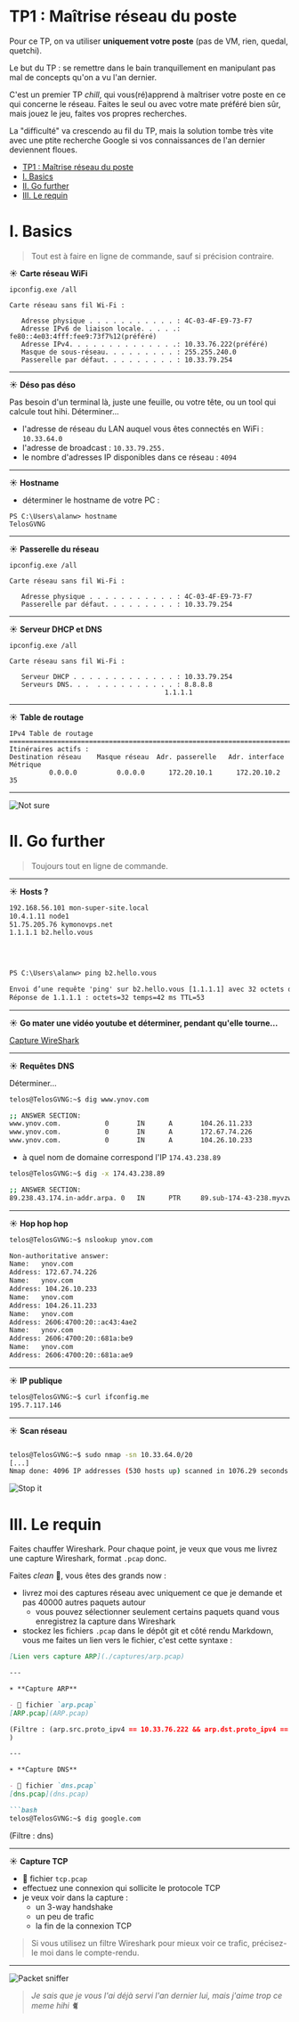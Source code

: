 # TP1 : Maîtrise réseau du poste

Pour ce TP, on va utiliser **uniquement votre poste** (pas de VM, rien, quedal, quetchi).

Le but du TP : se remettre dans le bain tranquillement en manipulant pas mal de concepts qu'on a vu l'an dernier.

C'est un premier TP *chill*, qui vous(ré)apprend à maîtriser votre poste en ce qui concerne le réseau. Faites le seul ou avec votre mate préféré bien sûr, mais jouez le jeu, faites vos propres recherches.

La "difficulté" va crescendo au fil du TP, mais la solution tombe très vite avec une ptite recherche Google si vos connaissances de l'an dernier deviennent floues.

- [TP1 : Maîtrise réseau du poste](#tp1--maîtrise-réseau-du-poste)
- [I. Basics](#i-basics)
- [II. Go further](#ii-go-further)
- [III. Le requin](#iii-le-requin)

# I. Basics

> Tout est à faire en ligne de commande, sauf si précision contraire.

☀️ **Carte réseau WiFi**

```
ipconfig.exe /all

Carte réseau sans fil Wi-Fi :

   Adresse physique . . . . . . . . . . . : 4C-03-4F-E9-73-F7
   Adresse IPv6 de liaison locale. . . . .: fe80::4e03:4fff:fee9:73f7%12(préféré)
   Adresse IPv4. . . . . . . . . . . . . .: 10.33.76.222(préféré)
   Masque de sous-réseau. . . . . . . . . : 255.255.240.0
   Passerelle par défaut. . . . . . . . . : 10.33.79.254
```
---

☀️ **Déso pas déso**

Pas besoin d'un terminal là, juste une feuille, ou votre tête, ou un tool qui calcule tout hihi. Déterminer...

- l'adresse de réseau du LAN auquel vous êtes connectés en WiFi : ``10.33.64.0``
- l'adresse de broadcast : ``10.33.79.255.``
- le nombre d'adresses IP disponibles dans ce réseau : ``4094``

---

☀️ **Hostname**

- déterminer le hostname de votre PC :
```
PS C:\Users\alanw> hostname
TelosGVNG
```

---

☀️ **Passerelle du réseau**

```
ipconfig.exe /all

Carte réseau sans fil Wi-Fi :

   Adresse physique . . . . . . . . . . . : 4C-03-4F-E9-73-F7
   Passerelle par défaut. . . . . . . . . : 10.33.79.254
```

---

☀️ **Serveur DHCP et DNS**

```
ipconfig.exe /all

Carte réseau sans fil Wi-Fi :

   Serveur DHCP . . . . . . . . . . . . . : 10.33.79.254
   Serveurs DNS. . .  . . . . . . . . . . : 8.8.8.8
                                       1.1.1.1
```

---

☀️ **Table de routage**

```
IPv4 Table de routage
===========================================================================
Itinéraires actifs :
Destination réseau    Masque réseau  Adr. passerelle   Adr. interface Métrique
          0.0.0.0          0.0.0.0      172.20.10.1      172.20.10.2     35
```
---

![Not sure](./img/notsure.png)

# II. Go further

> Toujours tout en ligne de commande.

---

☀️ **Hosts ?**

```w
192.168.56.101 mon-super-site.local
10.4.1.11 node1
51.75.205.76 kymonovps.net 
1.1.1.1 b2.hello.vous

 
 

PS C:\Users\alanw> ping b2.hello.vous

Envoi d’une requête 'ping' sur b2.hello.vous [1.1.1.1] avec 32 octets de données :
Réponse de 1.1.1.1 : octets=32 temps=42 ms TTL=53
```

---

☀️ **Go mater une vidéo youtube et déterminer, pendant qu'elle tourne...**

[Capture WireShark](.Youtube.pcap)

---

☀️ **Requêtes DNS**

Déterminer...

```bash
telos@TelosGVNG:~$ dig www.ynov.com

;; ANSWER SECTION:
www.ynov.com.           0       IN      A       104.26.11.233
www.ynov.com.           0       IN      A       172.67.74.226
www.ynov.com.           0       IN      A       104.26.10.233
```

- à quel nom de domaine correspond l'IP `174.43.238.89`

```bash
telos@TelosGVNG:~$ dig -x 174.43.238.89

;; ANSWER SECTION:
89.238.43.174.in-addr.arpa. 0   IN      PTR     89.sub-174-43-238.myvzw.com.
```

---

☀️ **Hop hop hop**

```bash
telos@TelosGVNG:~$ nslookup ynov.com

Non-authoritative answer:
Name:   ynov.com
Address: 172.67.74.226
Name:   ynov.com
Address: 104.26.10.233
Name:   ynov.com
Address: 104.26.11.233
Name:   ynov.com
Address: 2606:4700:20::ac43:4ae2
Name:   ynov.com
Address: 2606:4700:20::681a:be9
Name:   ynov.com
Address: 2606:4700:20::681a:ae9
```

---

☀️ **IP publique**

```bash
telos@TelosGVNG:~$ curl ifconfig.me
195.7.117.146
```

---

☀️ **Scan réseau**

```bash

telos@TelosGVNG:~$ sudo nmap -sn 10.33.64.0/20
[...]
Nmap done: 4096 IP addresses (530 hosts up) scanned in 1076.29 seconds
```
![Stop it](./img/stop.png)

# III. Le requin

Faites chauffer Wireshark. Pour chaque point, je veux que vous me livrez une capture Wireshark, format `.pcap` donc.

Faites *clean* 🧹, vous êtes des grands now :

- livrez moi des captures réseau avec uniquement ce que je demande et pas 40000 autres paquets autour
  - vous pouvez sélectionner seulement certains paquets quand vous enregistrez la capture dans Wireshark
- stockez les fichiers `.pcap` dans le dépôt git et côté rendu Markdown, vous me faites un lien vers le fichier, c'est cette syntaxe :

```markdown
[Lien vers capture ARP](./captures/arp.pcap)

---

☀️ **Capture ARP**

- 📁 fichier `arp.pcap`
[ARP.pcap](ARP.pcap)

(Filtre : (arp.src.proto_ipv4 == 10.33.76.222 && arp.dst.proto_ipv4 == 10.33.79.254) || (arp.src.proto_ipv4 == 10.33.79.254 && arp.dst.proto_ipv4 == 10.33.76.222)
)

---

☀️ **Capture DNS**

- 📁 fichier `dns.pcap`
[dns.pcap](dns.pcap)

```bash
telos@TelosGVNG:~$ dig google.com
```

(Filtre : dns)

---

☀️ **Capture TCP**

- 📁 fichier `tcp.pcap`
- effectuez une connexion qui sollicite le protocole TCP
- je veux voir dans la capture :
  - un 3-way handshake
  - un peu de trafic
  - la fin de la connexion TCP

> Si vous utilisez un filtre Wireshark pour mieux voir ce trafic, précisez-le moi dans le compte-rendu.

---

![Packet sniffer](img/wireshark.jpg)

> *Je sais que je vous l'ai déjà servi l'an dernier lui, mais j'aime trop ce meme hihi 🐈*